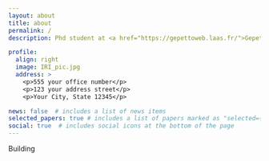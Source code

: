 ```yaml
---
layout: about
title: about
permalink: /
description: Phd student at <a href="https://gepettoweb.laas.fr/">Gepetto team</a>, LAAS-CNRS

profile:
  align: right
  image: IRI_pic.jpg
  address: >
    <p>555 your office number</p>
    <p>123 your address street</p>
    <p>Your City, State 12345</p>

news: false  # includes a list of news items
selected_papers: true # includes a list of papers marked as "selected={true}"
social: true  # includes social icons at the bottom of the page
---
```


Building